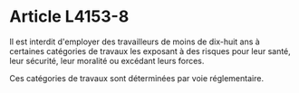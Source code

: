 # Article L4153-8

Il est interdit d'employer des travailleurs de moins de dix-huit ans à certaines catégories de travaux les exposant à des risques pour leur santé, leur sécurité, leur moralité ou excédant leurs forces.

Ces catégories de travaux sont déterminées par voie réglementaire.